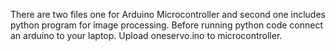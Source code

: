 There are two files one for Arduino Microcontroller and second one includes python program for image processing.
Before running python code connect an arduino to your laptop.
Upload oneservo.ino to microcontroller.
